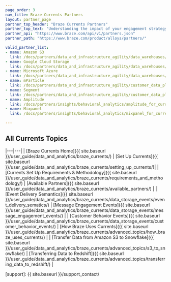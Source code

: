```yaml
---
page_order: 3
nav_title: Braze Currents Partners
layout: partner_page
partner_top_header: "Braze Currents Partners"
partner_top_text: "Understanding the impact of your engagement strategy is critical in informing your iteration and optimization of your communications with your users. <br> <br> To ensure that this valuable engagement data is tightly integrated with the rest of your operations, the Braze platform tracks a wide array of event data from your integration for analysis, retargeting, and other use-cases elsewhere within your own systems. <br> <br> We've partnered with some of the best in the space to help elevate your data to make an impact."
partner_api: "https://www.braze.com/api/v1/partners.json"
partner_path: "https://www.braze.com/product/alloys/partners/"

valid_partner_list:
- name: Amazon S3
  link: /docs/partners/data_and_infrastructure_agility/data_warehouses/amazon_s3/
- name: Google Cloud Storage
  link: /docs/partners/data_and_infrastructure_agility/data_warehouses/google_cloud_storage_for_currents/
- name: Microsoft Azure
  link: /docs/partners/data_and_infrastructure_agility/data_warehouses/microsoft_azure_blob_storage_for_currents/
- name: mParticle
  link: /docs/partners/data_and_infrastructure_agility/customer_data_platform/mparticle_for_currents/
- name: Segment
  link: /docs/partners/data_and_infrastructure_agility/customer_data_platform/segment_for_currents/
- name: Amplitude
  link: /docs/partners/insights/behavioral_analytics/amplitude_for_currents/
- name: Mixpanel
  link: /docs/partners/insights/behavioral_analytics/mixpanel_for_currents/

---
```


## All Currents Topics

|---|---|
| [Braze Currents Home]({{ site.baseurl }}/user_guide/data_and_analytics/braze_currents/) | [Set Up Currents]({{ site.baseurl }}/user_guide/data_and_analytics/braze_currents/setting_up_currents/)|
|[Currents Set Up Requirements & Methodology]({{ site.baseurl }}/user_guide/data_and_analytics/braze_currents/requirements_and_methodology/) | [Available Partners]({{ site.baseurl }}/user_guide/data_and_analytics/braze_currents/available_partners/) |
| [Event Delivery Semantics]({{ site.baseurl }}/user_guide/data_and_analytics/braze_currents/data_storage_events/event_delivery_sematics/) | [Message Engagement Events]({{ site.baseurl }}/user_guide/data_and_analytics/braze_currents/data_storage_events/message_engagement_events/) |
| [Customer Behavior Events]({{ site.baseurl }}/user_guide/data_and_analytics/braze_currents/data_storage_events/customer_behavior_events/) | [How Braze Uses Currents]({{ site.baseurl }}/user_guide/data_and_analytics/braze_currents/advanced_topics/how_braze_uses_currents/) |
| [Transfer Data from Amazon S3 to Snowflake]({{ site.baseurl }}/user_guide/data_and_analytics/braze_currents/advanced_topics/s3_to_snowflake/) | [Transferring Data to Redshift]({{ site.baseurl }}/user_guide/data_and_analytics/braze_currents/advanced_topics/transferring_data_to_redshift/) |

[support]: {{ site.baseurl }}/support_contact/
